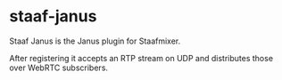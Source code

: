 # staaf-janus

Staaf Janus is the Janus plugin for Staafmixer.

After registering it accepts an RTP stream on UDP and distributes those over WebRTC subscribers.

